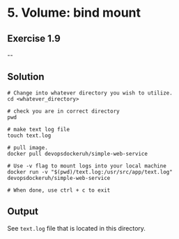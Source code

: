 # 5. Volume: bind mount

## Exercise 1.9

--

## Solution

```docker
# Change into whatever directory you wish to utilize.
cd <whatever_directory>

# check you are in correct directory
pwd

# make text log file
touch text.log

# pull image.
docker pull devopsdockeruh/simple-web-service

# Use -v flag to mount logs into your local machine
docker run -v "$(pwd)/text.log:/usr/src/app/text.log" devopsdockeruh/simple-web-service

# When done, use ctrl + c to exit
```

## Output

See `text.log` file that is located in this directory.
